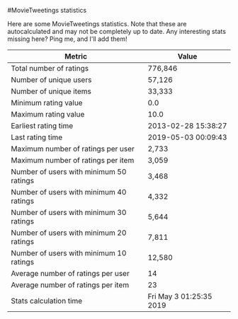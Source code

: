 #MovieTweetings statistics

Here are some MovieTweetings statistics. Note that these are autocalculated and may not be completely up to date. Any interesting stats missing here? Ping me, and I'll add them!

Metric | Value
--- | ---
Total number of ratings                 | 776,846
Number of unique users                  | 57,126
Number of unique items                  | 33,333
Minimum rating value                    | 0.0
Maximum rating value                    | 10.0
Earliest rating time                    | 2013-02-28 15:38:27
Last rating time                        | 2019-05-03 00:09:43
Maximum number of ratings per user      | 2,733
Maximum number of ratings per item      | 3,059
Number of users with minimum 50 ratings | 3,468
Number of users with minimum 40 ratings | 4,332
Number of users with minimum 30 ratings | 5,644
Number of users with minimum 20 ratings | 7,811
Number of users with minimum 10 ratings | 12,580
Average number of ratings per user      | 14
Average number of ratings per item      | 23
Stats calculation time                  | Fri May  3 01:25:35 2019

